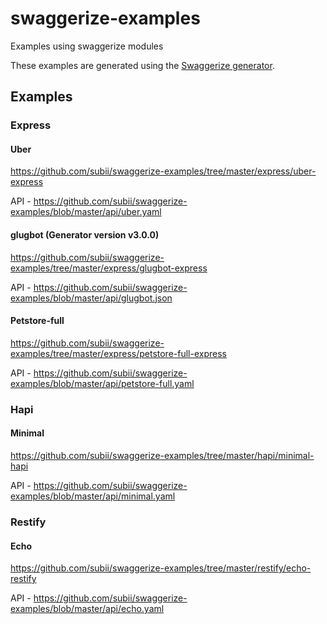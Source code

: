 # swaggerize-examples
Examples using swaggerize modules

These examples are generated using the [Swaggerize generator](https://github.com/krakenjs/generator-swaggerize).

## Examples

### Express

#### Uber

https://github.com/subii/swaggerize-examples/tree/master/express/uber-express

API - https://github.com/subii/swaggerize-examples/blob/master/api/uber.yaml

#### glugbot (Generator version v3.0.0)

https://github.com/subii/swaggerize-examples/tree/master/express/glugbot-express

API - https://github.com/subii/swaggerize-examples/blob/master/api/glugbot.json

#### Petstore-full


https://github.com/subii/swaggerize-examples/tree/master/express/petstore-full-express

API - https://github.com/subii/swaggerize-examples/blob/master/api/petstore-full.yaml


### Hapi

#### Minimal

https://github.com/subii/swaggerize-examples/tree/master/hapi/minimal-hapi

API - https://github.com/subii/swaggerize-examples/blob/master/api/minimal.yaml

### Restify

#### Echo

https://github.com/subii/swaggerize-examples/tree/master/restify/echo-restify

API - https://github.com/subii/swaggerize-examples/blob/master/api/echo.yaml
